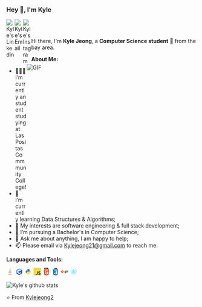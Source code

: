 ### Hey 👋, I'm Kyle

<a href="https://www.linkedin.com/in/kyle-jeong/">
  <img align="left" alt="Kyle's Linkedin" width="22px" src="https://cdn.jsdelivr.net/npm/simple-icons@v3/icons/linkedin.svg" />
</a>
<a href="mailto:kylejeong21@gmail.com">
  <img align="left" alt="Kyle's Email" width="22px" src="https://cdn.jsdelivr.net/npm/simple-icons@3.1.0/icons/gmail.svg" />
</a>
<a href="https://www.instagram.com/kylejeong2/">
  <img align="left" alt="Kyle's Instagram" width="22px" src="https://cdn.jsdelivr.net/npm/simple-icons@v3/icons/instagram.svg" />
</a>

<br />
<br />

Hi there, I'm **Kyle Jeong**, a **Computer Science student** 🚀 from the bay area. 

  <img align="right" alt="GIF" src="https://user-images.githubusercontent.com/77771518/149073471-332d3d9c-35bb-4c2e-9e89-c46cbfa991c2.gif"  height="400" width="450"/>

**About Me:**

- 👨🏽‍💻 I’m currently an student studying at Las Positas Commmunity College!
- 🌱 I’m currently learning Data Structures & Algorithms; 
- 🤔 My interests are software engineering & full stack development;
- 💼 I’m pursuing a Bachelor's in Computer Science;
- 💬 Ask me about anything, I am happy to help;
- 📫 Please email via Kylejeong21@gmail.com to reach me.


**Languages and Tools:**  

<code><img height="20" src="https://raw.githubusercontent.com/github/explore/80688e429a7d4ef2fca1e82350fe8e3517d3494d/topics/java/java.png"></code>
<code><img height="20" src="https://raw.githubusercontent.com/github/explore/80688e429a7d4ef2fca1e82350fe8e3517d3494d/topics/c/c.png"></code>
<code><img height="20" src="https://raw.githubusercontent.com/github/explore/80688e429a7d4ef2fca1e82350fe8e3517d3494d/topics/python/python.png"></code>
<code><img height="20" src="https://raw.githubusercontent.com/github/explore/80688e429a7d4ef2fca1e82350fe8e3517d3494d/topics/javascript/javascript.png"></code>
<code><img height="20" src="https://raw.githubusercontent.com/github/explore/80688e429a7d4ef2fca1e82350fe8e3517d3494d/topics/html/html.png"></code>
<code><img height="20" src="https://raw.githubusercontent.com/github/explore/80688e429a7d4ef2fca1e82350fe8e3517d3494d/topics/css/css.png"></code>
<code><img height="20" src="https://raw.githubusercontent.com/github/explore/80688e429a7d4ef2fca1e82350fe8e3517d3494d/topics/git/git.png"></code>
<code><img height="20" src="https://raw.githubusercontent.com/github/explore/80688e429a7d4ef2fca1e82350fe8e3517d3494d/topics/react/react.png"></code>

![Kyle's github stats](https://github-readme-stats.vercel.app/api?username=kylejeong2&show_icons=true&hide_border=true)

⭐️ From [Kylejeong2](https://github.com/Kylejeong2)
